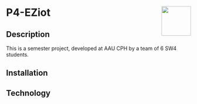 # P4-EZiot <img src="https://user-images.githubusercontent.com/38227712/162048400-b684988d-6d94-4dee-97c4-4530526d6295.png" width="80px" align="right">

## Description
This is a semester project, developed at AAU CPH by a team of 6 SW4 students.

## Installation

## Technology
